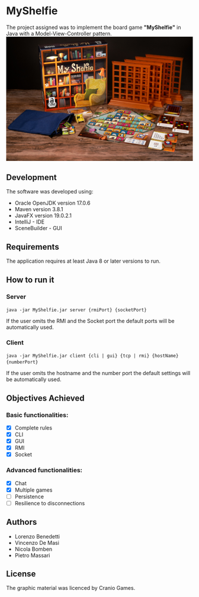 # MyShelfie
The project assigned was to implement the board game **"MyShelfie"** in Java with a Model-View-Controller pattern.  
![](src/main/resources/gui/myShelfieImages/publisher_material/Display_1.jpg)
## Development
The software was developed using:
- Oracle OpenJDK version 17.0.6
- Maven version 3.8.1
- JavaFX version 19.0.2.1
- IntelliJ - IDE
- SceneBuilder - GUI

## Requirements
The application requires at least Java 8 or later versions to run.

## How to run it

### Server
` java -jar MyShelfie.jar server {rmiPort} {socketPort} `

If the user omits the RMI and the Socket port the default ports will be automatically used.

### Client
` java -jar MyShelfie.jar client {cli | gui} {tcp | rmi} {hostName} {numberPort} ` 

If the user omits the hostname and the number port the default settings will be automatically used.

## Objectives Achieved
### Basic functionalities:
- [x] Complete rules
- [x] CLI
- [x] GUI
- [x] RMI
- [x] Socket

### Advanced functionalities:
- [x] Chat
- [X] Multiple games
- [ ] Persistence
- [ ] Resilience to disconnections

## Authors
- Lorenzo Benedetti
- Vincenzo De Masi
- Nicola Bomben
- Pietro Massari

## License
The graphic material was licenced by Cranio Games.
